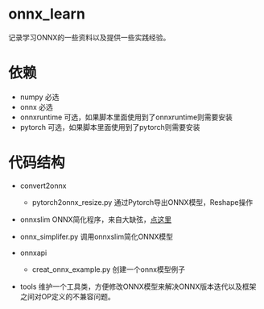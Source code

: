 # onnx_learn

记录学习ONNX的一些资料以及提供一些实践经验。

# 依赖

- numpy        必选
- onnx         必选
- onnxruntime  可选，如果脚本里面使用到了onnxruntime则需要安装
- pytorch      可选，如果脚本里面使用到了pytorch则需要安装

# 代码结构

- convert2onnx
    - pytorch2onnx_resize.py 通过Pytorch导出ONNX模型，Reshape操作

- onnxslim ONNX简化程序，来自大缺弦，[点这里](https://github.com/daquexian/onnx-simplifier)
- onnx_simplifer.py  调用onnxslim简化ONNX模型

- onnxapi
    - creat_onnx_example.py 创建一个onnx模型例子

- tools  维护一个工具类，方便修改ONNX模型来解决ONNX版本迭代以及框架之间对OP定义的不兼容问题。


    